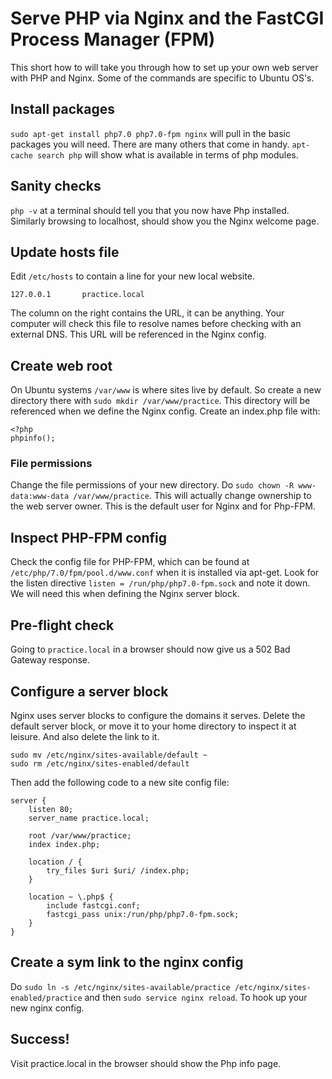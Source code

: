 # Serve PHP via Nginx and the FastCGI Process Manager (FPM)

This short how to will take you through how to set up your own web server with
PHP and Nginx. Some of the commands are specific to Ubuntu OS's.

## Install packages

`sudo apt-get install php7.0 php7.0-fpm nginx` will pull in the basic packages
you will need. There are many others that come in handy. `apt-cache search php`
will show what is available in terms of php modules.

## Sanity checks

`php -v` at a terminal should tell you that you now have Php installed.
Similarly browsing to localhost, should show you the Nginx welcome page.

## Update hosts file

Edit `/etc/hosts` to contain a line for your new local website.

    127.0.0.1       practice.local

The column on the right contains the URL, it can be anything. Your computer will
check this file to resolve names before checking with an external DNS. This URL
will be referenced in the Nginx config.

## Create web root

On Ubuntu systems `/var/www` is where sites live by default. So create a new
directory there with `sudo mkdir /var/www/practice`. This directory will be
referenced when we define the Nginx config. Create an index.php file with:

    <?php
    phpinfo();

### File permissions

Change the file permissions of your new directory. Do `sudo chown -R
www-data:www-data /var/www/practice`. This will actually change ownership to the
web server owner. This is the default user for Nginx and for Php-FPM.

## Inspect PHP-FPM config

Check the config file for PHP-FPM, which can be found at
`/etc/php/7.0/fpm/pool.d/www.conf` when it is installed via apt-get. Look for
the listen directive `listen = /run/php/php7.0-fpm.sock` and note it down. We
will need this when defining the Nginx server block.

## Pre-flight check

Going to `practice.local` in a browser should now give us a 502 Bad Gateway
response.

## Configure a server block

Nginx uses server blocks to configure the domains it serves. Delete the default
server block, or move it to your home directory to inspect it at leisure. And
also delete the link to it.
    
    sudo mv /etc/nginx/sites-available/default ~
    sudo rm /etc/nginx/sites-enabled/default

Then add the following code to a new site config file:

    
    server {
        listen 80;
        server_name practice.local;

        root /var/www/practice;
        index index.php;

        location / {
            try_files $uri $uri/ /index.php;
        }

        location ~ \.php$ {
            include fastcgi.conf;
            fastcgi_pass unix:/run/php/php7.0-fpm.sock;
        }
    }

## Create a sym link to the nginx config

Do `sudo ln -s /etc/nginx/sites-available/practice
/etc/nginx/sites-enabled/practice` and then `sudo service nginx reload`. To hook
up your new nginx config.

## Success!

Visit practice.local in the browser should show the Php info page.
